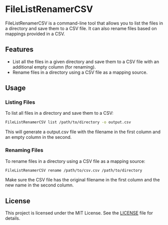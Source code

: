 # FileListRenamerCSV

FileListRenamerCSV is a command-line tool that allows you to list the files in a directory and save them to a CSV file. It can also rename files based on mappings provided in a CSV.

## Features

- List all the files in a given directory and save them to a CSV file with an additional empty column (for renaming).
- Rename files in a directory using a CSV file as a mapping source.

## Usage

### Listing Files

To list all files in a directory and save them to a CSV:

```bash
FileListRenamerCSV list /path/to/directory -o output.csv
```

This will generate a output.csv file with the filename in the first column and an empty column in the second.

### Renaming Files

To rename files in a directory using a CSV file as a mapping source:

```bash
FileListRenamerCSV rename /path/to/csv.csv /path/to/directory
```

Make sure the CSV file has the original filename in the first column and the new name in the second column.

## License

This project is licensed under the MIT License. See the [LICENSE](./LICENSE) file for details.